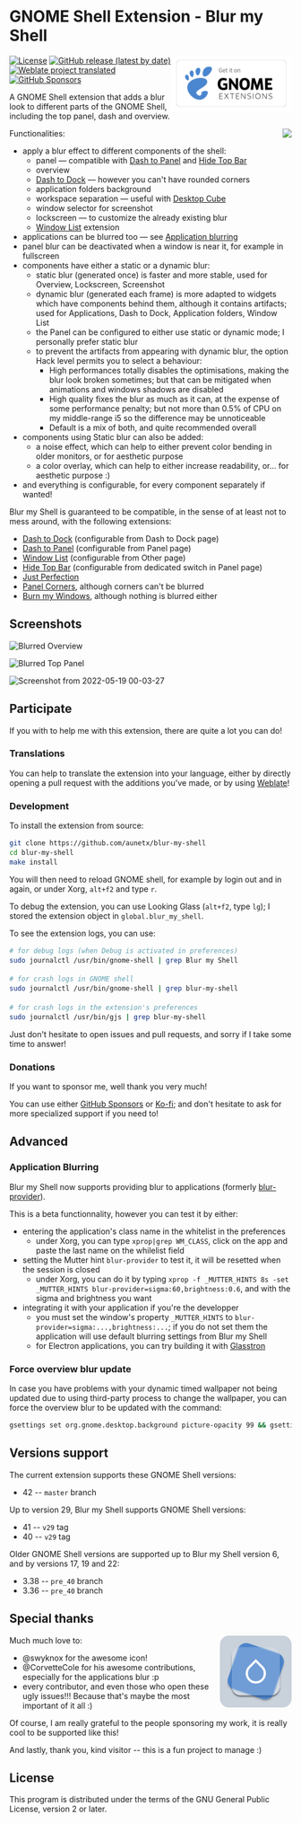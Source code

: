 # GNOME Shell Extension - Blur my Shell

[<img src="https://github.com/aunetx/files_utils/raw/master/get_it_on_gnome_extensions.png" height="100" align="right">](https://extensions.gnome.org/extension/3193/blur-my-shell/)

[![License](https://img.shields.io/github/license/aunetx/blur-my-shell)](https://github.com/aunetx/blur-my-shell/blob/master/LICENSE)
[![GitHub release (latest by date)](https://img.shields.io/github/v/release/aunetx/blur-my-shell)](https://github.com/aunetx/blur-my-shell/releases/latest)
[![Weblate project translated](https://hosted.weblate.org/widgets/blur-my-shell/-/blur-my-shell/svg-badge.svg)](https://hosted.weblate.org/engage/blur-my-shell/)
[![GitHub Sponsors](https://img.shields.io/github/sponsors/aunetx)](https://github.com/sponsors/aunetx)

A GNOME Shell extension that adds a blur look to different parts of the GNOME Shell, including the top panel, dash and overview.

[<img src="https://hosted.weblate.org/widgets/blur-my-shell/-/blur-my-shell/multi-auto.svg" align="right">](https://hosted.weblate.org/engage/blur-my-shell/)

Functionalities:

- apply a blur effect to different components of the shell:
  - panel — compatible with [Dash to Panel](https://github.com/home-sweet-gnome/dash-to-panel) and [Hide Top Bar](https://github.com/mlutfy/hidetopbar)
  - overview
  - [Dash to Dock](https://github.com/micheleg/dash-to-dock) — however you can't have rounded corners
  - application folders background
  - workspace separation — useful with [Desktop Cube](https://extensions.gnome.org/extension/4648/desktop-cube/)
  - window selector for screenshot
  - lockscreen — to customize the already existing blur
  - [Window List](https://extensions.gnome.org/extension/602/window-list/) extension
- applications can be blurred too — see [Application blurring](https://github.com/aunetx/blur-my-shell#application-blurring)
- panel blur can be deactivated when a window is near it, for example in fullscreen
- components have either a static or a dynamic blur:
  - static blur (generated once) is faster and more stable, used for Overview, Lockscreen, Screenshot
  - dynamic blur (generated each frame) is more adapted to widgets which have components behind them, although it contains artifacts; used for Applications, Dash to Dock, Application folders, Window List
  - the Panel can be configured to either use static or dynamic mode; I personally prefer static blur
  - to prevent the artifacts from appearing with dynamic blur, the option Hack level permits you to select a behaviour:
    - High performances totally disables the optimisations, making the blur look broken sometimes; but that can be mitigated when animations and windows shadows are disabled
    - High quality fixes the blur as much as it can, at the expense of some performance penalty; but not more than 0.5% of CPU on my middle-range i5 so the difference may be unnoticeable
    - Default is a mix of both, and quite recommended overall
- components using Static blur can also be added:
  - a noise effect, which can help to either prevent color bending in older monitors, or for aesthetic purpose
  - a color overlay, which can help to either increase readability, or... for aesthetic purpose :)
- and everything is configurable, for every component separately if wanted!

Blur my Shell is guaranteed to be compatible, in the sense of at least not to mess around, with the following extensions:

- [Dash to Dock](https://extensions.gnome.org/extension/307/dash-to-dock/) (configurable from Dash to Dock page)
- [Dash to Panel](https://extensions.gnome.org/extension/1160/dash-to-panel/) (configurable from Panel page)
- [Window List](https://extensions.gnome.org/extension/602/window-list/) (configurable from Other page)
- [Hide Top Bar](https://extensions.gnome.org/extension/545/hide-top-bar/) (configurable from dedicated switch in Panel page)
- [Just Perfection](https://extensions.gnome.org/extension/3843/just-perfection/)
- [Panel Corners](https://extensions.gnome.org/extension/4805/panel-corners/), although corners can't be blurred
- [Burn my Windows](https://extensions.gnome.org//extension/4679/burn-my-windows/), although nothing is blurred either

## Screenshots

![Blurred Overview](https://user-images.githubusercontent.com/38633812/116588850-779beb80-a935-11eb-8f2f-81bcd46fe694.png)

![Blurred Top Panel](https://user-images.githubusercontent.com/38633812/116588885-81bdea00-a935-11eb-9c80-c97716369b7c.png)

![Screenshot from 2022-05-19 00-03-27](https://user-images.githubusercontent.com/31563930/169163355-7da05dbb-7d93-41fe-8c4d-770ffb7568af.png)

## Participate

If you with to help me with this extension, there are quite a lot you can do!

### Translations

You can help to translate the extension into your language, either by directly opening a pull request with the additions you've made, or by using [Weblate](https://hosted.weblate.org/engage/blur-my-shell/)!

### Development

To install the extension from source:

```sh
git clone https://github.com/aunetx/blur-my-shell
cd blur-my-shell
make install
```

You will then need to reload GNOME shell, for example by login out and in again, or under Xorg, `alt+f2` and type `r`.

To debug the extension, you can use Looking Glass (`alt+f2`, type `lg`); I stored the extension object in `global.blur_my_shell`.

To see the extension logs, you can use:

```sh
# for debug logs (when Debug is activated in preferences)
sudo journalctl /usr/bin/gnome-shell | grep Blur my Shell

# for crash logs in GNOME shell
sudo journalctl /usr/bin/gnome-shell | grep blur-my-shell

# for crash logs in the extension's preferences
sudo journalctl /usr/bin/gjs | grep blur-my-shell
```

Just don't hesitate to open issues and pull requests, and sorry if I take some time to answer!

### Donations

If you want to sponsor me, well thank you very much!

You can use either [GitHub Sponsors](https://github.com/sponsors/aunetx) or [Ko-fi](https://ko-fi.com/aunetx); and don't hesitate to ask for more specialized support if you need to!

## Advanced

### Application Blurring

Blur my Shell now supports providing blur to applications (formerly [blur-provider](https://github.com/CorvetteCole/blur-provider)).

This is a beta functionnality, however you can test it by either:

- entering the application's class name in the whitelist in the preferences
  - under Xorg, you can type `xprop|grep WM_CLASS`, click on the app and paste the last name on the whilelist field
- setting the Mutter hint `blur-provider` to test it, it will be resetted when the session is closed
  - under Xorg, you can do it by typing `xprop -f _MUTTER_HINTS 8s -set _MUTTER_HINTS blur-provider=sigma:60,brightness:0.6`, and with the sigma and brightness you want
- integrating it with your application if you're the developper
  - you must set the window's property `_MUTTER_HINTS` to `blur-provider=sigma:...,brightness:...`; if you do not set them the application will use default blurring settings from Blur my Shell
  - for Electron applications, you can try building it with [Glasstron](https://github.com/AryToNeX/Glasstron)

### Force overview blur update

In case you have problems with your dynamic timed wallpaper not being updated due to using third-party process to change the wallpaper, you can force the overview blur to be updated with the command:

```sh
gsettings set org.gnome.desktop.background picture-opacity 99 && gsettings set org.gnome.desktop.background picture-opacity 100
```

## Versions support

The current extension supports these GNOME Shell versions:

- 42 -- `master` branch

Up to version 29, Blur my Shell supports GNOME Shell versions:

- 41 -- `v29` tag
- 40 -- `v29` tag

Older GNOME Shell versions are supported up to Blur my Shell version 6, and by versions 17, 19 and 22:

- 3.38 -- `pre_40` branch
- 3.36 -- `pre_40` branch

## Special thanks

<img src="https://github.com/aunetx/files_utils/raw/master/blur-my-shell@4x.png" height="128" align="right">

Much much love to:
- @swyknox for the awesome icon!
- @CorvetteCole for his awesome contributions, especially for the applications blur :p
- every contributor, and even those who open these ugly issues!!! Because that's maybe the most important of it all :)

Of course, I am really grateful to the people sponsoring my work, it is really cool to be supported like this!

And lastly, thank you, kind visitor -- this is a fun project to manage :)

## License

This program is distributed under the terms of the GNU General Public License, version 2 or later.
